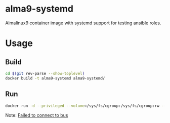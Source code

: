 # alma9-systemd

Almalinux9 container image with systemd support for testing ansible roles.

# Usage

## Build
```sh
cd $(git rev-parse --show-toplevel)
docker build -t alma9-systemd alma9-systemd/
```

## Run
```sh
docker run -d --privileged --volume=/sys/fs/cgroup:/sys/fs/cgroup:rw --cgroupns=host alma9-systemd /sbin/init
```
Note: [Failed to connect to bus](https://www.jeffgeerling.com/blog/2022/docker-and-systemd-getting-rid-dreaded-failed-connect-bus-error)
